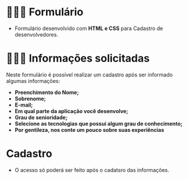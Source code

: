 # 👩🏽‍💻 Formulário 


- Formulário  desenvolvido com <strong>HTML e CSS</strong> para Cadastro de desenvolvedores.

# 
# 👩🏽‍💻 Informações solicitadas
Neste formulário é possível realizar um cadastro após ser informado algumas informações:
- <strong>Preenchimento do Nome;</strong>
- <strong>Sobrenome;</strong>
- <strong>E-mail;</strong>
- <strong>Em qual parte da aplicação você desenvolve;</strong>
- <strong>Grau de senioridade;</strong>
- <strong>Selecione as tecnologias que possui algum grau de conhecimento;</strong>
- <strong>Por gentileza, nos conte um pouco sobre suas experiências</strong>

#

# Cadastro

- O acesso só poderá ser feito após o cadatsro das informações.
